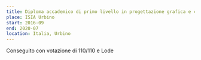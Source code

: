 ```yaml
---
title: Diploma accademico di primo livello in progettazione grafica e comunicazione visiva
place: ISIA Urbino
start: 2016-09
end: 2020-07
location: Italia, Urbino
---
```


Conseguito con votazione di 110/110 e Lode